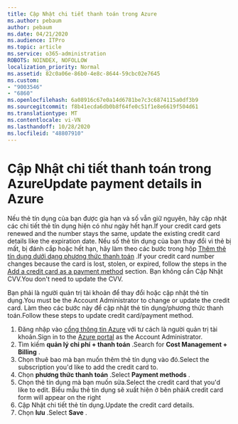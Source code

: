 ```yaml
---
title: Cập Nhật chi tiết thanh toán trong Azure
ms.author: pebaum
author: pebaum
ms.date: 04/21/2020
ms.audience: ITPro
ms.topic: article
ms.service: o365-administration
ROBOTS: NOINDEX, NOFOLLOW
localization_priority: Normal
ms.assetid: 82c0a06e-86b0-4e8c-8644-59cbc02e7645
ms.custom:
- "9003546"
- "6860"
ms.openlocfilehash: 6a08916c67e0a14d6781be7c3c6874115a0df3b9
ms.sourcegitcommit: f8b41ecda6db0b8f64fe0c51f1e8e6619f504d61
ms.translationtype: MT
ms.contentlocale: vi-VN
ms.lasthandoff: 10/28/2020
ms.locfileid: "48807910"
---
```

# <a name="update-payment-details-in-azure"></a><span data-ttu-id="c7dd7-102">Cập Nhật chi tiết thanh toán trong Azure</span><span class="sxs-lookup"><span data-stu-id="c7dd7-102">Update payment details in Azure</span></span>

<span data-ttu-id="c7dd7-103">Nếu thẻ tín dụng của bạn được gia hạn và số vẫn giữ nguyên, hãy cập nhật các chi tiết thẻ tín dụng hiện có như ngày hết hạn.</span><span class="sxs-lookup"><span data-stu-id="c7dd7-103">If your credit card gets renewed and the number stays the same, update the existing credit card details like the expiration date.</span></span> <span data-ttu-id="c7dd7-104">Nếu số thẻ tín dụng của bạn thay đổi vì thẻ bị mất, bị đánh cắp hoặc hết hạn, hãy làm theo các bước trong hộp [Thêm thẻ tín dụng dưới dạng phương thức thanh toán](https://docs.microsoft.com/azure/cost-management-billing/manage/change-credit-card?WT.mc_id=Portal-Microsoft_Azure_Support#addcard) .</span><span class="sxs-lookup"><span data-stu-id="c7dd7-104">If your credit card number changes because the card is lost, stolen, or expired, follow the steps in the [Add a credit card as a payment method](https://docs.microsoft.com/azure/cost-management-billing/manage/change-credit-card?WT.mc_id=Portal-Microsoft_Azure_Support#addcard) section.</span></span> <span data-ttu-id="c7dd7-105">Bạn không cần Cập Nhật CVV.</span><span class="sxs-lookup"><span data-stu-id="c7dd7-105">You don't need to update the CVV.</span></span>

<span data-ttu-id="c7dd7-106">Bạn phải là người quản trị tài khoản để thay đổi hoặc cập nhật thẻ tín dụng.</span><span class="sxs-lookup"><span data-stu-id="c7dd7-106">You must be the Account Administrator to change or update the credit card.</span></span> <span data-ttu-id="c7dd7-107">Làm theo các bước này để cập nhật thẻ tín dụng/phương thức thanh toán.</span><span class="sxs-lookup"><span data-stu-id="c7dd7-107">Follow these steps to update credit card/payment method.</span></span>

1. <span data-ttu-id="c7dd7-108">Đăng nhập vào [cổng thông tin Azure](https://portal.azure.com/) với tư cách là người quản trị tài khoản.</span><span class="sxs-lookup"><span data-stu-id="c7dd7-108">Sign in to the [Azure portal](https://portal.azure.com/) as the Account Administrator.</span></span>
2. <span data-ttu-id="c7dd7-109">Tìm kiếm **quản lý chi phí + thanh toán** .</span><span class="sxs-lookup"><span data-stu-id="c7dd7-109">Search for **Cost Management + Billing** .</span></span>
3. <span data-ttu-id="c7dd7-110">Chọn thuê bao mà bạn muốn thêm thẻ tín dụng vào đó.</span><span class="sxs-lookup"><span data-stu-id="c7dd7-110">Select the subscription you'd like to add the credit card to.</span></span>
4. <span data-ttu-id="c7dd7-111">Chọn **phương thức thanh toán** .</span><span class="sxs-lookup"><span data-stu-id="c7dd7-111">Select **Payment methods** .</span></span>
5. <span data-ttu-id="c7dd7-112">Chọn thẻ tín dụng mà bạn muốn sửa.</span><span class="sxs-lookup"><span data-stu-id="c7dd7-112">Select the credit card that you'd like to edit.</span></span> <span data-ttu-id="c7dd7-113">Biểu mẫu thẻ tín dụng sẽ xuất hiện ở bên phải</span><span class="sxs-lookup"><span data-stu-id="c7dd7-113">A credit card form will appear on the right</span></span>
6. <span data-ttu-id="c7dd7-114">Cập Nhật chi tiết thẻ tín dụng.</span><span class="sxs-lookup"><span data-stu-id="c7dd7-114">Update the credit card details.</span></span>
7. <span data-ttu-id="c7dd7-115">Chọn **lưu** .</span><span class="sxs-lookup"><span data-stu-id="c7dd7-115">Select **Save** .</span></span>
